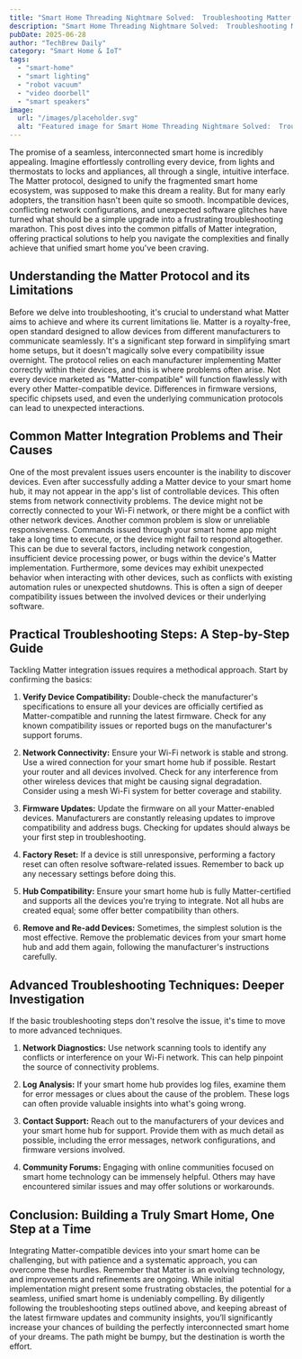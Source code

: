 ```yaml
---
title: "Smart Home Threading Nightmare Solved:  Troubleshooting Matter Protocol Integration Issues with Incompatible Devices"
description: "Smart Home Threading Nightmare Solved:  Troubleshooting Matter Protocol Integration Issues with Incompatible Devices"
pubDate: 2025-06-28
author: "TechBrew Daily"
category: "Smart Home & IoT"
tags:
  - "smart-home"
  - "smart lighting"
  - "robot vacuum"
  - "video doorbell"
  - "smart speakers"
image:
  url: "/images/placeholder.svg"
  alt: "Featured image for Smart Home Threading Nightmare Solved:  Troubleshooting Matter Protocol Integration Issues with Incompatible Devices"
---
```


The promise of a seamless, interconnected smart home is incredibly appealing.  Imagine effortlessly controlling every device, from lights and thermostats to locks and appliances, all through a single, intuitive interface.  The Matter protocol, designed to unify the fragmented smart home ecosystem, was supposed to make this dream a reality. But for many early adopters, the transition hasn't been quite so smooth.  Incompatible devices, conflicting network configurations, and unexpected software glitches have turned what should be a simple upgrade into a frustrating troubleshooting marathon.  This post dives into the common pitfalls of Matter integration, offering practical solutions to help you navigate the complexities and finally achieve that unified smart home you've been craving.


## Understanding the Matter Protocol and its Limitations

Before we delve into troubleshooting, it's crucial to understand what Matter aims to achieve and where its current limitations lie.  Matter is a royalty-free, open standard designed to allow devices from different manufacturers to communicate seamlessly.  It's a significant step forward in simplifying smart home setups, but it doesn't magically solve every compatibility issue overnight.  The protocol relies on each manufacturer implementing Matter correctly within their devices, and this is where problems often arise.  Not every device marketed as "Matter-compatible" will function flawlessly with every other Matter-compatible device.  Differences in firmware versions, specific chipsets used, and even the underlying communication protocols can lead to unexpected interactions.

## Common Matter Integration Problems and Their Causes

One of the most prevalent issues users encounter is the inability to discover devices. Even after successfully adding a Matter device to your smart home hub, it may not appear in the app's list of controllable devices. This often stems from network connectivity problems.  The device might not be correctly connected to your Wi-Fi network, or there might be a conflict with other network devices.  Another common problem is slow or unreliable responsiveness.  Commands issued through your smart home app might take a long time to execute, or the device might fail to respond altogether. This can be due to several factors, including network congestion, insufficient device processing power, or bugs within the device's Matter implementation.  Furthermore, some devices may exhibit unexpected behavior when interacting with other devices, such as conflicts with existing automation rules or unexpected shutdowns. This is often a sign of deeper compatibility issues between the involved devices or their underlying software.

## Practical Troubleshooting Steps: A Step-by-Step Guide

Tackling Matter integration issues requires a methodical approach. Start by confirming the basics:

1. **Verify Device Compatibility:** Double-check the manufacturer's specifications to ensure all your devices are officially certified as Matter-compatible and running the latest firmware.  Check for any known compatibility issues or reported bugs on the manufacturer's support forums.

2. **Network Connectivity:** Ensure your Wi-Fi network is stable and strong.  Use a wired connection for your smart home hub if possible. Restart your router and all devices involved. Check for any interference from other wireless devices that might be causing signal degradation.  Consider using a mesh Wi-Fi system for better coverage and stability.

3. **Firmware Updates:** Update the firmware on all your Matter-enabled devices.  Manufacturers are constantly releasing updates to improve compatibility and address bugs.  Checking for updates should always be your first step in troubleshooting.

4. **Factory Reset:** If a device is still unresponsive, performing a factory reset can often resolve software-related issues.  Remember to back up any necessary settings before doing this.

5. **Hub Compatibility:** Ensure your smart home hub is fully Matter-certified and supports all the devices you're trying to integrate.  Not all hubs are created equal; some offer better compatibility than others.

6. **Remove and Re-add Devices:**  Sometimes, the simplest solution is the most effective.  Remove the problematic devices from your smart home hub and add them again, following the manufacturer's instructions carefully.


## Advanced Troubleshooting Techniques: Deeper Investigation

If the basic troubleshooting steps don't resolve the issue, it's time to move to more advanced techniques.

1. **Network Diagnostics:** Use network scanning tools to identify any conflicts or interference on your Wi-Fi network.  This can help pinpoint the source of connectivity problems.

2. **Log Analysis:** If your smart home hub provides log files, examine them for error messages or clues about the cause of the problem.  These logs can often provide valuable insights into what's going wrong.

3. **Contact Support:** Reach out to the manufacturers of your devices and your smart home hub for support.  Provide them with as much detail as possible, including the error messages, network configurations, and firmware versions involved.

4. **Community Forums:** Engaging with online communities focused on smart home technology can be immensely helpful.  Others may have encountered similar issues and may offer solutions or workarounds.

## Conclusion:  Building a Truly Smart Home, One Step at a Time

Integrating Matter-compatible devices into your smart home can be challenging, but with patience and a systematic approach, you can overcome these hurdles. Remember that Matter is an evolving technology, and improvements and refinements are ongoing.  While initial implementation might present some frustrating obstacles, the potential for a seamless, unified smart home is undeniably compelling. By diligently following the troubleshooting steps outlined above, and keeping abreast of the latest firmware updates and community insights, you’ll significantly increase your chances of building the perfectly interconnected smart home of your dreams.  The path might be bumpy, but the destination is worth the effort.